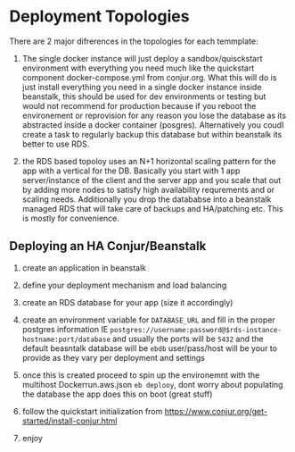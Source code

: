 Deployment Topologies
=====================

There are 2 major difrerences in the topologies for each temmplate:

1) The single docker instance will just deploy a sandbox/quisckstart environment with everything you need much like the quickstart component docker-compose.yml from conjur.org. What this will do is just install everything you need in a single docker instance inside beanstalk, this should be used for dev environments or testing but would not recommend for production because if you reboot the environement or reprovision for any reason you lose the database as its abstracted inside a docker container (posgres). Alternatively you coudl create a task to regularly backup this database but within beanstalk its better to use RDS.

2) the RDS based topoloy uses an N+1 horizontal scaling pattern for the app with a vertical for the DB. Basically you start with 1 app server/instance of the client and the server app and you scale that out by adding more nodes to satisfy high availability requrements and or scaling needs. Additionally you drop the datababse into a beanstalk managed RDS that will take care of backups and HA/patching etc. This is mostly for convenience. 

Deploying an HA Conjur/Beanstalk
--------------------------------

1) create an application in beanstalk 

2) define your deployment mechanism and load balancing

3) create an RDS database for your app (size it accordingly)

4) create an environment variable for ```DATABASE_URL``` and fill in the proper postgres information IE ```postgres://username:password@$rds-instance-hostname:port/database``` and usually the ports will be ```5432``` and the default beasntalk database will be ```ebdb``` user/pass/host will be your to provide as they vary per deployment and settings

5) once this is created proceed to spin up the environemnt with the multihost Dockerrun.aws.json ```eb deplooy```, dont worry about populating the database the app does this on boot (great stuff)

6) follow the quickstart initialization from https://www.conjur.org/get-started/install-conjur.html

7) enjoy
